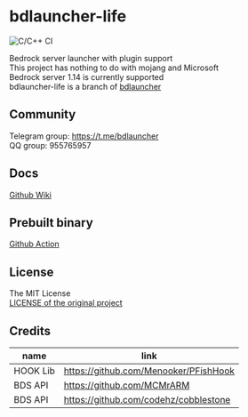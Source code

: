 # bdlauncher-life

![C/C++ CI](https://github.com/ShrBox/bdlauncher-life/workflows/C/C++%20CI/badge.svg?branch=master)

Bedrock server launcher with plugin support  
This project has nothing to do with mojang and Microsoft  
Bedrock server 1.14 is currently supported  
bdlauncher-life is a branch of [bdlauncher](https://github.com/BDLDev/bdlauncher)

## Community

Telegram group: https://t.me/bdlauncher  
QQ group: 955765957  

## Docs

[Github Wiki](https://github.com/thirteenc13/bdlauncher/wiki)

## Prebuilt binary

[Github Action](https://github.com/thirteenc13/bdlauncher/actions)

## License

The MIT License  
[LICENSE of the original project](LICENSE_origin)

## Credits
| name | link |
|  ----|----  |
| HOOK Lib | https://github.com/Menooker/PFishHook |
| BDS API | https://github.com/MCMrARM |
| BDS API | https://github.com/codehz/cobblestone  |
